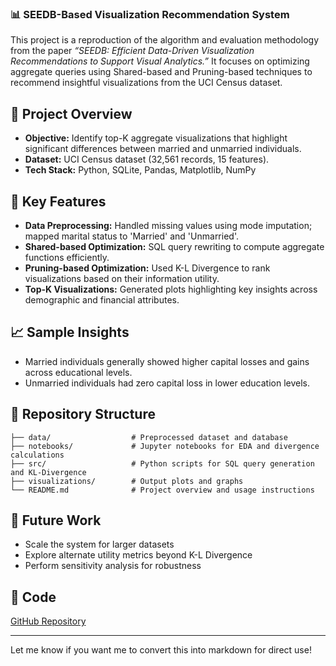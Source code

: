 ### 📊 SEEDB-Based Visualization Recommendation System

This project is a reproduction of the algorithm and evaluation methodology from the paper *“SEEDB: Efficient Data-Driven Visualization Recommendations to Support Visual Analytics.”* It focuses on optimizing aggregate queries using Shared-based and Pruning-based techniques to recommend insightful visualizations from the UCI Census dataset.

## 🚀 Project Overview
- **Objective:** Identify top-K aggregate visualizations that highlight significant differences between married and unmarried individuals.
- **Dataset:** UCI Census dataset (32,561 records, 15 features).
- **Tech Stack:** Python, SQLite, Pandas, Matplotlib, NumPy

## 🔧 Key Features
- **Data Preprocessing:** Handled missing values using mode imputation; mapped marital status to 'Married' and 'Unmarried'.
- **Shared-based Optimization:** SQL query rewriting to compute aggregate functions efficiently.
- **Pruning-based Optimization:** Used K-L Divergence to rank visualizations based on their information utility.
- **Top-K Visualizations:** Generated plots highlighting key insights across demographic and financial attributes.

## 📈 Sample Insights
- Married individuals generally showed higher capital losses and gains across educational levels.
- Unmarried individuals had zero capital loss in lower education levels.

## 📂 Repository Structure
```
├── data/                  # Preprocessed dataset and database
├── notebooks/             # Jupyter notebooks for EDA and divergence calculations
├── src/                   # Python scripts for SQL query generation and KL-Divergence
├── visualizations/        # Output plots and graphs
└── README.md              # Project overview and usage instructions
```


## 📌 Future Work
- Scale the system for larger datasets
- Explore alternate utility metrics beyond K-L Divergence
- Perform sensitivity analysis for robustness

## 🔗 Code
[GitHub Repository](https://github.com/vpanigrahy/645-Project.git)

---

Let me know if you want me to convert this into markdown for direct use!
